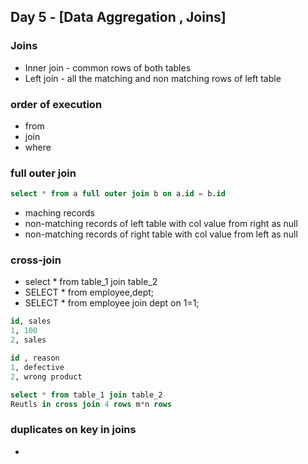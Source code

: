 ## Day 5 - [Data Aggregation , Joins]

### Joins
- Inner join - common rows of both tables 
- Left join  - all the matching and non matching rows of left table

### order of execution 
- from 
- join 
- where 

### full outer join
```sql
select * from a full outer join b on a.id = b.id 
```
- maching records 
- non-matching records of left table with col value from right as null
- non-matching records of right table with col value from left as null

### cross-join
- select * from table_1 join table_2
- SELECT * from employee,dept;
- SELECT * from employee join dept on 1=1;

```sql
id, sales
1, 100
2, sales 

id , reason
1, defective
2, wrong product 

select * from table_1 join table_2
Reutls in cross join 4 rows m*n rows 

```

### duplicates on key in joins 
- 